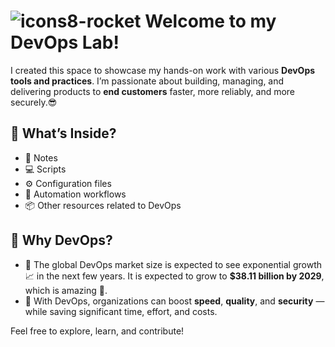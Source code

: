 # ![icons8-rocket](https://github.com/user-attachments/assets/9fb92e97-fd10-4d9e-8999-b1f2fa9bef08) Welcome to my DevOps Lab! 

I created this space to showcase my hands-on work with various **DevOps tools and practices**. I’m passionate about building, managing, and delivering products to **end customers** faster, more reliably, and more securely.😎

## 📂 What’s Inside?

- 📝 Notes  
- 💻 Scripts  
- ⚙️ Configuration files  
- 🤖 Automation workflows  
- 📦 Other resources related to DevOps


## 🌟 Why DevOps?

- 🔹 The global DevOps market size is expected to see exponential growth📈 in the next few years. It is expected to grow to **$38.11 billion by 2029**, which is amazing 🤯.
- 🔹 With DevOps, organizations can boost **speed**, **quality**, and **security** — while saving significant time, effort, and costs.











Feel free to explore, learn, and contribute!
